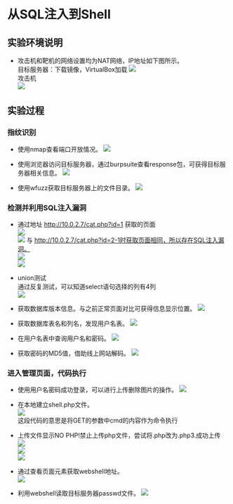 # 从SQL注入到Shell

## 实验环境说明

* 攻击机和靶机的网络设置均为NAT网络，IP地址如下图所示。  
目标服务器：下载镜像，VirtualBox加载
![](pic/01.PNG)  
攻击机  
![](pic/02.PNG)  

## 实验过程

### 指纹识别

* 使用nmap查看端口开放情况。
![](pic/1.PNG)

* 使用浏览器访问目标服务器，通过burpsuite查看response包，可获得目标服务器相关信息。
![](pic/03.PNG)

* 使用wfuzz获取目标服务器上的文件目录。
![](pic/1_3.PNG)

### 检测并利用SQL注入漏洞

* 通过地址 http://10.0.2.7/cat.php?id=1 获取的页面  
![](pic/2-1.PNG)  
![](pic/2-2.PNG)
与 http://10.0.2.7/cat.php?id=2-1时获取页面相同，所以存在SQL注入漏洞。  
![](pic/2-3.PNG)  
![](pic/2-4.PNG)   

* union测试  
  通过反复测试，可以知道select语句选择的列有4列  
![](pic/2-5.PNG)

* 获取数据库版本信息。与之前正常页面对比可获得信息显示位置。
![](pic/3-1.PNG)

* 获取数据库表名和列名，发现用户名表。
![](pic/3-2.PNG)

* 在用户名表中查询用户名和密码。
![](pic/3-3.PNG)  

* 获取密码的MD5值，借助线上网站解码。
![](pic/3-4.PNG)

### 进入管理页面，代码执行

* 使用用户名密码成功登录，可以进行上传删除图片的操作。
![](pic/4-1.PNG)

* 在本地建立shell.php文件。  
![](pic/4-2.PNG)  
这段代码的意思是将GET的参数中cmd的内容作为命令执行  

* 上传文件显示NO PHP!禁止上传php文件，尝试将.php改为.php3.成功上传
![](pic/4-4.PNG)  
![](pic/4-3.PNG)  
![](pic/4-6.PNG)

* 通过查看页面元素获取webshell地址。  
![](pic/4-7.PNG)

* 利用webshell读取目标服务器passwd文件。
![](pic/4-8.PNG)   

